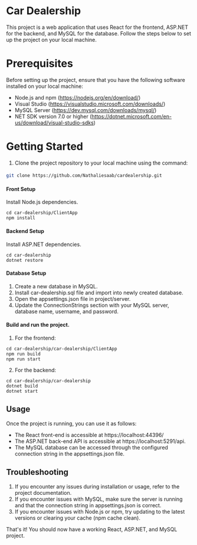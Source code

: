 
# Car Dealership

This project is a web application that uses React for the frontend, ASP.NET for the backend, and MySQL for the database. Follow the steps below to set up the project on your local machine.




# Prerequisites

Before setting up the project, ensure that you have the following software installed on your local machine:

* Node.js and npm (https://nodejs.org/en/download/)
* Visual Studio (https://visualstudio.microsoft.com/downloads/)
* MySQL Server (https://dev.mysql.com/downloads/mysql/)
* NET SDK version 7.0 or higher (https://dotnet.microsoft.com/en-us/download/visual-studio-sdks)


# Getting Started

1. Clone the project repository to your local machine using the command:

#### 
```bash
git clone https://github.com/Nathaliesaab/cardealership.git
```

#### Front Setup 
Install Node.js dependencies.
```
cd car-dealership/ClientApp
npm install 
```

#### Backend Setup 
Install ASP.NET dependencies.

```
cd car-dealership
dotnet restore
```

#### Database Setup 

1. Create a new database in MySQL.
2. Install car-dealership.sql file and import into newly created database.
3. Open the appsettings.json file in project/server.
4. Update the ConnectionStrings section with your MySQL server, database name, username, and password.

#### Build and run the project.

1. For the frontend:
```
cd car-dealership/car-dealership/ClientApp
npm run build 
npm run start 
```

2. For the backend:
```
cd car-dealership/car-dealership
dotnet build 
dotnet start 
```
## Usage

Once the project is running, you can use it as follows:

* The React front-end is accessible at https://localhost:44396/
* The ASP.NET back-end API is accessible at https://localhost:5291/api.
* The MySQL database can be accessed through the configured connection string in the appsettings.json file.

## Troubleshooting

1. If you encounter any issues during installation or usage, refer to the project documentation.
2. If you encounter issues with MySQL, make sure the server is running and that the connection string in appsettings.json is correct.
3. If you encounter issues with Node.js or npm, try updating to the latest versions or clearing your cache (npm cache clean).

That's it! You should now have a working React, ASP.NET, and MySQL project.
